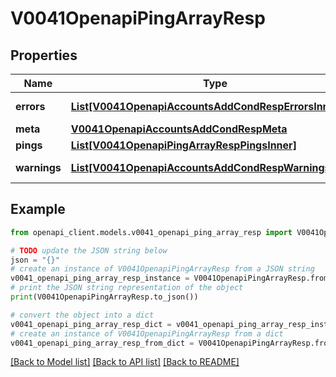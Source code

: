 # V0041OpenapiPingArrayResp


## Properties

Name | Type | Description | Notes
------------ | ------------- | ------------- | -------------
**errors** | [**List[V0041OpenapiAccountsAddCondRespErrorsInner]**](V0041OpenapiAccountsAddCondRespErrorsInner.md) | Query errors | [optional] 
**meta** | [**V0041OpenapiAccountsAddCondRespMeta**](V0041OpenapiAccountsAddCondRespMeta.md) |  | [optional] 
**pings** | [**List[V0041OpenapiPingArrayRespPingsInner]**](V0041OpenapiPingArrayRespPingsInner.md) | pings | 
**warnings** | [**List[V0041OpenapiAccountsAddCondRespWarningsInner]**](V0041OpenapiAccountsAddCondRespWarningsInner.md) | Query warnings | [optional] 

## Example

```python
from openapi_client.models.v0041_openapi_ping_array_resp import V0041OpenapiPingArrayResp

# TODO update the JSON string below
json = "{}"
# create an instance of V0041OpenapiPingArrayResp from a JSON string
v0041_openapi_ping_array_resp_instance = V0041OpenapiPingArrayResp.from_json(json)
# print the JSON string representation of the object
print(V0041OpenapiPingArrayResp.to_json())

# convert the object into a dict
v0041_openapi_ping_array_resp_dict = v0041_openapi_ping_array_resp_instance.to_dict()
# create an instance of V0041OpenapiPingArrayResp from a dict
v0041_openapi_ping_array_resp_from_dict = V0041OpenapiPingArrayResp.from_dict(v0041_openapi_ping_array_resp_dict)
```
[[Back to Model list]](../README.md#documentation-for-models) [[Back to API list]](../README.md#documentation-for-api-endpoints) [[Back to README]](../README.md)


